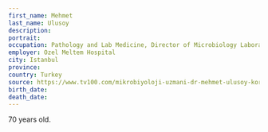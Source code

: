 ```yaml
---
first_name: Mehmet 
last_name: Ulusoy
description: 
portrait: 
occupation: Pathology and Lab Medicine, Director of Microbiology Laboratory
employer: Ozel Meltem Hospital
city: Istanbul
province: 
country: Turkey
source: https://www.tv100.com/mikrobiyoloji-uzmani-dr-mehmet-ulusoy-korona-virus-nedeniyle-hayatini-kaybetti-haber-491456
birth_date: 
death_date: 
---
```


70 years old.